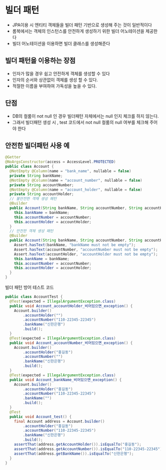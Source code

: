# 빌더 패턴
- JPA이용 시 엔티티 객체들을 빌더 패턴 기반으로 생성해 주는 것이 일반적이다
- 롬복에서는 객체의 인스턴스를 안전하게 생성하기 위한 빌더 어노테이션을 제공한다
- 빌더 어노테이션을 이용하면 빌더 클래스를 생성해준다
## 빌더 패턴을 이용하는 장점
- 인자가 많을 경우 쉽고 안전하게 객체를 생성할 수 있다
- 인자의 순서와 상관없이 객체를 생성 할 수 있다.
- 적절한 이름을 부여하여 가독성을 높을 수 있다.
## 단점
- DB의 컬룸이 not null 인 경우 빌더패턴 자체에서는 null 인지 체크를 하지 않는다.
- 그래서 빌더패턴 생성 시 , test 코드에서 not null 컬룸의 null 여부를 체크해 주어야 한다
## 안전한 빌더패턴 사용 예
```java
@Getter
@NoArgsConstructor(access = AccessLevel.PROTECTED)
public class Account {
  @NotEmpty @Column(name = "bank_name", nullable = false)
  private String bankName;
  @NotEmpty @Column(name = "account_number", nullable = false)
  private String accountNumber;
  @NotEmpty @Column(name = "account_holder", nullable = false)
  private String accountHolder;
  // 불안전한 객채 생성 패턴
  @Builder
  public Account(String bankName, String accountNumber, String accountHolder) {
    this.bankName = bankName;
    this.accountNumber = accountNumber;
    this.accountHolder = accountHolder;
  }
  // 안전한 객채 생성 패턴
  @Builder
  public Account(String bankName, String accountNumber, String accountHolder) {
    Assert.hasText(bankName, "bankName must not be empty");
    Assert.hasText(accountNumber, "accountNumber must not be empty");
    Assert.hasText(accountHolder, "accountHolder must not be empty");
    this.bankName = bankName;
    this.accountNumber = accountNumber;
    this.accountHolder = accountHolder;
  }
}
```
빌더 패턴 방어 테스트 코드
```java
public class AccountTest {
  @Test(expected = IllegalArgumentException.class)
  public void Account_accountHolder_비어있으면_exception() {
    Account.builder()
        .accountHolder("")
        .accountNumber("110-22345-22345")
        .bankName("신한은행")
        .build();
  }
  @Test(expected = IllegalArgumentException.class)
  public void Account_accountNumber_비어있으면_exception() {
    Account.builder()
        .accountHolder("홍길동")
        .accountNumber("")
        .bankName("신한은행")
        .build();
  }
  @Test(expected = IllegalArgumentException.class)
  public void Account_bankName_비어있으면_exception() {
    Account.builder()
        .accountHolder("홍길동")
        .accountNumber("110-22345-22345")
        .bankName("")
        .build();
  }
  @Test
  public void Account_test() {
    final Account address = Account.builder()
        .accountHolder("홍길동")
        .accountNumber("110-22345-22345")
        .bankName("신한은행")
        .build();
    assertThat(address.getAccountHolder()).isEqualTo("홍길동");
    assertThat(address.getAccountNumber()).isEqualTo("110-22345-22345");
    assertThat(address.getBankName()).isEqualTo("신한은행");
  }
}
```